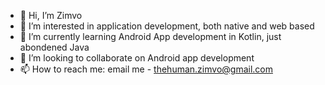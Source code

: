 - 👋 Hi, I’m Zimvo
- 👀 I’m interested in application development, both native and web based
- 🌱 I’m currently learning Android App development in Kotlin, just abondened Java
- 💞️ I’m looking to collaborate on Android app development
- 📫 How to reach me: email me - thehuman.zimvo@gmail.com

<!---
ZimvoMatwa/ZimvoMatwa is a ✨ special ✨ repository because its `README.md` (this file) appears on your GitHub profile.
You can click the Preview link to take a look at your changes.
--->
